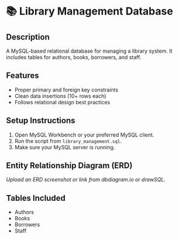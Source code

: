 # 📚 Library Management Database

## Description
A MySQL-based relational database for managing a library system. It includes tables for authors, books, borrowers, and staff.

## Features
- Proper primary and foreign key constraints
- Clean data insertions (10+ rows each)
- Follows relational design best practices

## Setup Instructions
1. Open MySQL Workbench or your preferred MySQL client.
2. Run the script from `library_management.sql`.
3. Make sure your MySQL server is running.

## Entity Relationship Diagram (ERD)
*Upload an ERD screenshot or link from dbdiagram.io or drawSQL.*

## Tables Included
- Authors
- Books
- Borrowers
- Staff

